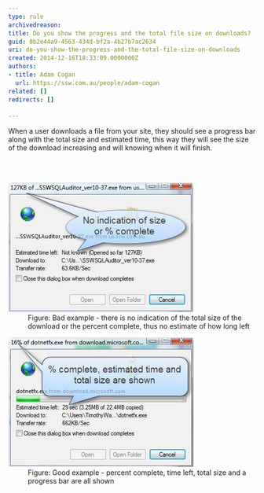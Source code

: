 ```yaml
---
type: rule
archivedreason: 
title: Do you show the progress and the total file size on downloads?
guid: 8b2e44a9-4563-434d-bf2a-4b27b7ac2634
uri: do-you-show-the-progress-and-the-total-file-size-on-downloads
created: 2014-12-16T18:33:09.0000000Z
authors:
- title: Adam Cogan
  url: https://ssw.com.au/people/adam-cogan
related: []
redirects: []

---
```



<p>
                    When a user downloads a file from your site, they should see a progress bar along with
                    the total size and estimated time, this way they will see the size of the download
                    increasing and will knowing when it will finish.​​</p>
<br><excerpt class='endintro'></excerpt><br>
<dl class="badImage"><dt>
                        <img src="bar-progress-bad.jpg" alt="image showing download with no progress" /></dt><dd>
                        Figure: Bad example - there is no indication of the total size of the download or
                        the percent complete, thus no estimate of how long left</dd></dl><dl class="goodImage"><dt>
                        <img src="bar-progress-good.jpg" alt="image showing download with progress, size, percent complete, etc" /></dt><dd>
                        Figure: Good example - percent complete, time left, total size and a progress bar
                        are all shown</dd></dl>


